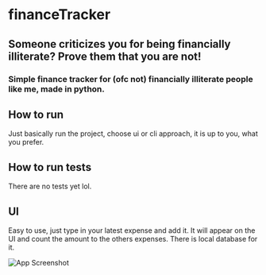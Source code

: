 # financeTracker

## Someone criticizes you for being financially illiterate? Prove them that you are not!

### Simple finance tracker for (ofc not) financially illiterate people like me, made in python.

## How to run
Just basically run the project, choose ui or cli approach, it is up to you, what you prefer.

## How to run tests
There are no tests yet lol.

## UI
Easy to use, just type in your latest expense and add it. It will appear on the UI and count the amount to the others expenses. There is local database for it.

![App Screenshot](screenshots/UI.png)
